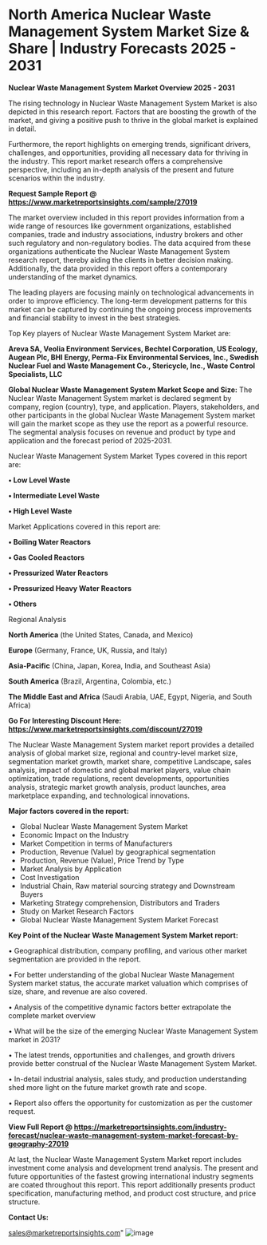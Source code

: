   # North America Nuclear Waste Management System Market Size & Share | Industry Forecasts 2025 - 2031

<Strong> Nuclear Waste Management System Market Overview 2025 - 2031</strong>

The rising technology in Nuclear Waste Management System Market is also depicted in this research report. Factors that are boosting the growth of the market, and giving a positive push to thrive in the global market is explained in detail.

Furthermore, the report highlights on emerging trends, significant drivers, challenges, and opportunities, providing all necessary data for thriving in the industry. This report market research offers a comprehensive perspective, including an in-depth analysis of the present and future scenarios within the industry.

<strong>Request Sample Report @ <a href=https://www.marketreportsinsights.com/sample/27019>https://www.marketreportsinsights.com/sample/27019</a></strong>

The market overview included in this report provides information from a wide range of resources like government organizations, established companies, trade and industry associations, industry brokers and other such regulatory and non-regulatory bodies. The data acquired from these organizations authenticate the Nuclear Waste Management System research report, thereby aiding the clients in better decision making. Additionally, the data provided in this report offers a contemporary understanding of the market dynamics.

The leading players are focusing mainly on technological advancements in order to improve efficiency. The long-term development patterns for this market can be captured by continuing the ongoing process improvements and financial stability to invest in the best strategies.

Top Key players of Nuclear Waste Management System Market are:

<strong>Areva SA, Veolia Environment Services, Bechtel Corporation, US Ecology, Augean Plc, BHI Energy, Perma-Fix Environmental Services, Inc., Swedish Nuclear Fuel and Waste Management Co., Stericycle, Inc., Waste Control Specialists, LLC</strong>

<strong><b>Global Nuclear Waste Management System Market Scope and Size:</b></strong>
The Nuclear Waste Management System market is declared segment by company, region (country), type, and application. Players, stakeholders, and other participants in the global Nuclear Waste Management System market will gain the market scope as they use the report as a powerful resource. The segmental analysis focuses on revenue and product by type and application and the forecast period of 2025-2031.

Nuclear Waste Management System Market Types covered in this report are:

<strong>• Low Level Waste

• Intermediate Level Waste

• High Level Waste</strong>

Market Applications covered in this report are:

<strong>• Boiling Water Reactors

• Gas Cooled Reactors

• Pressurized Water Reactors

• Pressurized Heavy Water Reactors

• Others</strong> 

Regional Analysis

<strong>North America</strong> (the United States, Canada, and Mexico)

<strong>Europe</strong> (Germany, France, UK, Russia, and Italy)

<strong>Asia-Pacific</strong> (China, Japan, Korea, India, and Southeast Asia)

<strong>South America</strong> (Brazil, Argentina, Colombia, etc.)

<strong>The Middle East and Africa</strong> (Saudi Arabia, UAE, Egypt, Nigeria, and South Africa)

<strong>Go For Interesting Discount Here: <a href=https://www.marketreportsinsights.com/discount/27019>https://www.marketreportsinsights.com/discount/27019</a></strong>

The Nuclear Waste Management System market report provides a detailed analysis of global market size, regional and country-level market size, segmentation market growth, market share, competitive Landscape, sales analysis, impact of domestic and global market players, value chain optimization, trade regulations, recent developments, opportunities analysis, strategic market growth analysis, product launches, area marketplace expanding, and technological innovations.

<strong><b>Major factors covered in the report:</b></strong>
<ul>
  <li>Global Nuclear Waste Management System Market </li>
  <li>Economic Impact on the Industry</li>
  <li>Market Competition in terms of Manufacturers</li>
  <li>Production, Revenue (Value) by geographical segmentation</li>
  <li>Production, Revenue (Value), Price Trend by Type</li>
  <li>Market Analysis by Application</li>
  <li>Cost Investigation</li>
  <li>Industrial Chain, Raw material sourcing strategy and Downstream Buyers</li>
  <li>Marketing Strategy comprehension, Distributors and Traders</li>
  <li>Study on Market Research Factors</li>
  <li>Global Nuclear Waste Management System Market Forecast</li>
</ul>

<strong><b>Key Point of the Nuclear Waste Management System Market report:</b></strong>

• Geographical distribution, company profiling, and various other market segmentation are provided in the report.

• For better understanding of the global Nuclear Waste Management System market status, the accurate market valuation which comprises of size, share, and revenue are also covered.

• Analysis of the competitive dynamic factors better extrapolate the complete market overview

• What will be the size of the emerging Nuclear Waste Management System market in 2031?

• The latest trends, opportunities and challenges, and growth drivers provide better construal of the Nuclear Waste Management System Market.

• In-detail industrial analysis, sales study, and production understanding shed more light on the future market growth rate and scope.

• Report also offers the opportunity for customization as per the customer request.

<strong><b>View Full Report @ <a href=https://marketreportsinsights.com/industry-forecast/nuclear-waste-management-system-market-forecast-by-geography-27019>https://marketreportsinsights.com/industry-forecast/nuclear-waste-management-system-market-forecast-by-geography-27019</a></b></strong>


At last, the Nuclear Waste Management System Market report includes investment come analysis and development trend analysis. The present and future opportunities of the fastest growing international industry segments are coated throughout this report. This report additionally presents product specification, manufacturing method, and product cost structure, and price structure.

<strong>Contact Us:</strong>

sales@marketreportsinsights.com"
![image](https://github.com/user-attachments/assets/2f0b4341-951e-41f4-ad20-6f61daa84a50)
